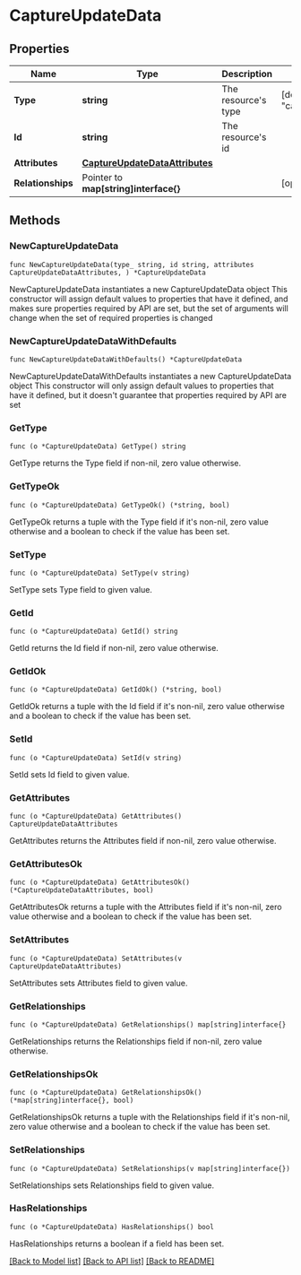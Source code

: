 # CaptureUpdateData

## Properties

Name | Type | Description | Notes
------------ | ------------- | ------------- | -------------
**Type** | **string** | The resource&#39;s type | [default to "captures"]
**Id** | **string** | The resource&#39;s id | 
**Attributes** | [**CaptureUpdateDataAttributes**](CaptureUpdateDataAttributes.md) |  | 
**Relationships** | Pointer to **map[string]interface{}** |  | [optional] 

## Methods

### NewCaptureUpdateData

`func NewCaptureUpdateData(type_ string, id string, attributes CaptureUpdateDataAttributes, ) *CaptureUpdateData`

NewCaptureUpdateData instantiates a new CaptureUpdateData object
This constructor will assign default values to properties that have it defined,
and makes sure properties required by API are set, but the set of arguments
will change when the set of required properties is changed

### NewCaptureUpdateDataWithDefaults

`func NewCaptureUpdateDataWithDefaults() *CaptureUpdateData`

NewCaptureUpdateDataWithDefaults instantiates a new CaptureUpdateData object
This constructor will only assign default values to properties that have it defined,
but it doesn't guarantee that properties required by API are set

### GetType

`func (o *CaptureUpdateData) GetType() string`

GetType returns the Type field if non-nil, zero value otherwise.

### GetTypeOk

`func (o *CaptureUpdateData) GetTypeOk() (*string, bool)`

GetTypeOk returns a tuple with the Type field if it's non-nil, zero value otherwise
and a boolean to check if the value has been set.

### SetType

`func (o *CaptureUpdateData) SetType(v string)`

SetType sets Type field to given value.


### GetId

`func (o *CaptureUpdateData) GetId() string`

GetId returns the Id field if non-nil, zero value otherwise.

### GetIdOk

`func (o *CaptureUpdateData) GetIdOk() (*string, bool)`

GetIdOk returns a tuple with the Id field if it's non-nil, zero value otherwise
and a boolean to check if the value has been set.

### SetId

`func (o *CaptureUpdateData) SetId(v string)`

SetId sets Id field to given value.


### GetAttributes

`func (o *CaptureUpdateData) GetAttributes() CaptureUpdateDataAttributes`

GetAttributes returns the Attributes field if non-nil, zero value otherwise.

### GetAttributesOk

`func (o *CaptureUpdateData) GetAttributesOk() (*CaptureUpdateDataAttributes, bool)`

GetAttributesOk returns a tuple with the Attributes field if it's non-nil, zero value otherwise
and a boolean to check if the value has been set.

### SetAttributes

`func (o *CaptureUpdateData) SetAttributes(v CaptureUpdateDataAttributes)`

SetAttributes sets Attributes field to given value.


### GetRelationships

`func (o *CaptureUpdateData) GetRelationships() map[string]interface{}`

GetRelationships returns the Relationships field if non-nil, zero value otherwise.

### GetRelationshipsOk

`func (o *CaptureUpdateData) GetRelationshipsOk() (*map[string]interface{}, bool)`

GetRelationshipsOk returns a tuple with the Relationships field if it's non-nil, zero value otherwise
and a boolean to check if the value has been set.

### SetRelationships

`func (o *CaptureUpdateData) SetRelationships(v map[string]interface{})`

SetRelationships sets Relationships field to given value.

### HasRelationships

`func (o *CaptureUpdateData) HasRelationships() bool`

HasRelationships returns a boolean if a field has been set.


[[Back to Model list]](../README.md#documentation-for-models) [[Back to API list]](../README.md#documentation-for-api-endpoints) [[Back to README]](../README.md)



